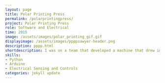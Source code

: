 ```yaml
---
layout: page
title: Polar Printing Press
permalink: /polarprintingpress/
project: Polar Printing Press
role: Software and Electrical
time: 2015
image: /assets/images/polar_printing_gif.gif
displayimage: /assets/images/ppppsawyer-header.png
description: pppp.html
shortdescription: I was on a team that developed a machine that drew images with a rotating platter and actuated Sharpie.
skills:
- Python
- Arduino
- Electrical Sensing and Controls
categories: jekyll update
---
```

